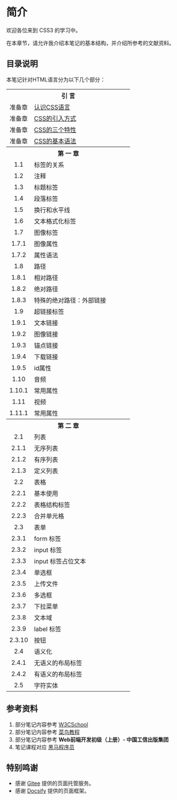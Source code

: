 # 简介

欢迎各位来到 CSS3 的学习中。

在本章节，请允许我介绍本笔记的基本结构，并介绍所参考的文献资料。

## 目录说明

本笔记针对HTML语言分为以下几个部分：

<table style="width: 80%;" align="center">
  <tr>
    <th colspan="2">引 言</th>
  </tr>
  <tr>
    <td width="20%" align="center">准备章</td>
    <td>
      <a href="#/pages/CSS/认识CSS">认识CSS语言</a>
    </td>
  </tr>
  <tr>
    <td align="center">准备章</td>
    <td>
      <a href="#/pages/CSS/CSS引入">CSS的引入方式</a>
    </td>
  </tr>
  <tr>
    <td align="center">准备章</td>
    <td>
      <a href="#/pages/CSS/CSS特性">CSS的三个特性</a>
    </td>
  </tr>
  <tr>
    <td align="center">准备章</td>
    <td>
      <a href="#/pages/CSS/CSS语法">CSS的基本语法</a>
    </td>
  </tr>
  <tr>
    <th colspan="2">第 一 章</th>
  </tr>
  <tr>
    <td align="center">1.1</td>
    <td>标签的关系</td>
  </tr>
  <tr>
    <td align="center">1.2</td>
    <td>注释</td>
  </tr>
  <tr>
    <td align="center">1.3</td>
    <td>标题标签</td>
  </tr>
  <tr>
    <td align="center">1.4</td>
    <td>段落标签</td>
  </tr>
  <tr>
    <td align="center">1.5</td>
    <td>换行和水平线</td>
  </tr>
  <tr>
    <td align="center">1.6</td>
    <td>文本格式化标签</td>
  </tr>
  <tr>
    <td align="center">1.7</td>
    <td>图像标签</td>
  </tr>
  <tr>
    <td align="center">1.7.1</td>
    <td>图像属性</td>
  </tr>
  <tr>
    <td align="center">1.7.2</td>
    <td>属性语法</td>
  </tr>
  <tr>
    <td align="center">1.8</td>
    <td>路径</td>
  </tr>
  <tr>
    <td align="center">1.8.1</td>
    <td>相对路径</td>
  </tr>
  <tr>
    <td align="center">1.8.2</td>
    <td>绝对路径</td>
  </tr>
  <tr>
    <td align="center">1.8.3</td>
    <td>特殊的绝对路径：外部链接</td>
  </tr>
  <tr>
    <td align="center">1.9</td>
    <td>超链接标签</td>
  </tr>
  <tr>
    <td align="center">1.9.1</td>
    <td>文本链接</td>
  </tr>
  <tr>
    <td align="center">1.9.2</td>
    <td>图像链接</td>
  </tr>
  <tr>
    <td align="center">1.9.3</td>
    <td>锚点链接</td>
  </tr>
  <tr>
    <td align="center">1.9.4</td>
    <td>下载链接</td>
  </tr>
  <tr>
    <td align="center">1.9.5</td>
    <td>id属性</td>
  </tr>
  <tr>
    <td align="center">1.10</td>
    <td>音频</td>
  </tr>
  <tr>
    <td align="center">1.10.1</td>
    <td>常用属性</td>
  </tr>
  <tr>
    <td align="center">1.11</td>
    <td>视频</td>
  </tr>
  <tr>
    <td align="center">1.11.1</td>
    <td>常用属性</td>
  </tr>
  <tr>
    <th colspan="2">第 二 章</th>
  </tr>
  <tr>
    <td align="center">2.1</td>
    <td>列表</td>
  </tr>
  <tr>
    <td align="center">2.1.1</td>
    <td>无序列表</td>
  </tr>
  <tr>
    <td align="center">2.1.2</td>
    <td>有序列表</td>
  </tr>
  <tr>
    <td align="center">2.1.3</td>
    <td>定义列表</td>
  </tr>
  <tr>
    <td align="center">2.2</td>
    <td>表格</td>
  </tr>
  <tr>
    <td align="center">2.2.1</td>
    <td>基本使用</td>
  </tr>
  <tr>
    <td align="center">2.2.2</td>
    <td>表格结构标签</td>
  </tr>
  <tr>
    <td align="center">2.2.3</td>
    <td>合并单元格</td>
  </tr>
  <tr>
    <td align="center">2.3</td>
    <td>表单</td>
  </tr>
  <tr>
    <td align="center">2.3.1</td>
    <td>form 标签</td>
  </tr>
  <tr>
    <td align="center">2.3.2</td>
    <td>input 标签</td>
  </tr>
  <tr>
    <td align="center">2.3.3</td>
    <td>input 标签占位文本</td>
  </tr>
  <tr>
    <td align="center">2.3.4</td>
    <td>单选框</td>
  </tr>
  <tr>
    <td align="center">2.3.5</td>
    <td>上传文件</td>
  </tr>
  <tr>
    <td align="center">2.3.6</td>
    <td>多选框</td>
  </tr>
  <tr>
    <td align="center">2.3.7</td>
    <td>下拉菜单</td>
  </tr>
  <tr>
    <td align="center">2.3.8</td>
    <td>文本域</td>
  </tr>
  <tr>
    <td align="center">2.3.9</td>
    <td>label 标签</td>
  </tr>
  <tr>
    <td align="center">2.3.10</td>
    <td>按钮</td>
  </tr>
  <tr>
    <td align="center">2.4</td>
    <td>语义化</td>
  </tr>
  <tr>
    <td align="center">2.4.1</td>
    <td>无语义的布局标签</td>
  </tr>
  <tr>
    <td align="center">2.4.2</td>
    <td>有语义的布局标签</td>
  </tr>
  <tr>
    <td align="center">2.5</td>
    <td>字符实体</td>
  </tr>
</table>

## 参考资料

1. 部分笔记内容参考 [W3CSchool](https://www.w3school.com.cn/)
2. 部分笔记内容参考 [菜鸟教程](https://www.runoob.com/css/css-tutorial.html)
3. 部分笔记内容参考 **Web前端开发初级（上册）- 中国工信出版集团**
4. 笔记课程对应 [黑马程序员](https://www.itheima.com/)

## 特别鸣谢
- 感谢 [Gitee](https://gitee.com/) 提供的页面托管服务。
- 感谢 [Docsify](https://docsify.js.org/) 提供的页面框架。